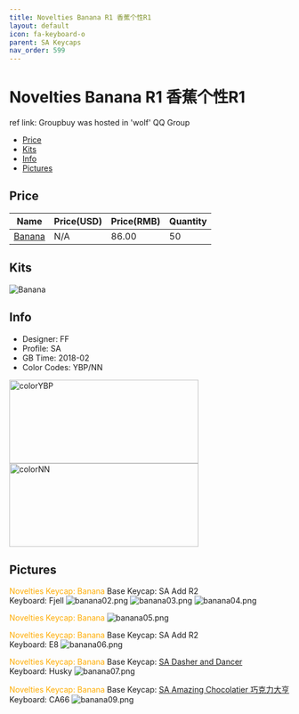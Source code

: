 ```yaml
---
title: Novelties Banana R1 香蕉个性R1
layout: default
icon: fa-keyboard-o
parent: SA Keycaps
nav_order: 599
---
```


# Novelties Banana R1 香蕉个性R1

ref link: Groupbuy was hosted in 'wolf' QQ Group  

* [Price](#price)
* [Kits](#kits)
* [Info](#info)
* [Pictures](#pictures)

## Price

| Name          | Price(USD)    | Price(RMB)  | Quantity |
| ------------- | ------------- | ----------- | -------- |
|[Banana](#banana)|N/A|86.00|50|

## Kits
<img src="{{ 'assets/images/sa-keycaps/noveltiesbananar1/kits_pics/banana.jpeg' | relative_url }}" alt="Banana" class="image featured">

## Info
* Designer: FF
* Profile: SA 
* GB Time: 2018-02
* Color Codes: YBP/NN  
<img src="{{ 'assets/images/sa-keycaps/SP_ColorCodes/abs/SP_Abs_ColorCodes_YBP.png' | relative_url }}" alt="colorYBP" height="150" width="340">
<img src="{{ 'assets/images/sa-keycaps/SP_ColorCodes/abs/SP_Abs_ColorCodes_NN.png' | relative_url }}" alt="colorNN" height="150" width="340">

## Pictures
<font color="#ffac00">Novelties Keycap: Banana</font>
Base Keycap: SA Add R2  
Keyboard: Fjell
<img src="{{ 'assets/images/sa-keycaps/noveltiesbananar1/rendering_pics/banana02.png' | relative_url }}" alt="banana02.png" class="image featured">
<img src="{{ 'assets/images/sa-keycaps/noveltiesbananar1/rendering_pics/banana03.png' | relative_url }}" alt="banana03.png" class="image featured">
<img src="{{ 'assets/images/sa-keycaps/noveltiesbananar1/rendering_pics/banana04.png' | relative_url }}" alt="banana04.png" class="image featured">

<font color="#ffac00">Novelties Keycap: Banana</font>
<img src="{{ 'assets/images/sa-keycaps/noveltiesbananar1/rendering_pics/banana05.png' | relative_url }}" alt="banana05.png" class="image featured">

<font color="#ffac00">Novelties Keycap: Banana</font>
Base Keycap: SA Add R2  
Keyboard: E8
<img src="{{ 'assets/images/sa-keycaps/noveltiesbananar1/rendering_pics/banana06.png' | relative_url }}" alt="banana06.png" class="image featured">

<font color="#ffac00">Novelties Keycap: Banana</font>
Base Keycap: [SA Dasher and Dancer](https://matrixzj.github.io/2018/06/06/sa-dasher-dancer.html)  
Keyboard: Husky
<img src="{{ 'assets/images/sa-keycaps/noveltiesbananar1/rendering_pics/banana07.png' | relative_url }}" alt="banana07.png" class="image featured">

<font color="#ffac00">Novelties Keycap: Banana</font>
Base Keycap: [SA Amazing Chocolatier 巧克力大亨](https://matrixzj.github.io/2018/06/06/sa-amazing-chocolatier.html)  
Keyboard: CA66
<img src="{{ 'assets/images/sa-keycaps/noveltiesbananar1/rendering_pics/banana09.png' | relative_url }}" alt="banana09.png" class="image featured">
